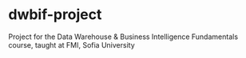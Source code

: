 # dwbif-project
Project for the Data Warehouse &amp; Business Intelligence Fundamentals course, taught at FMI, Sofia University
